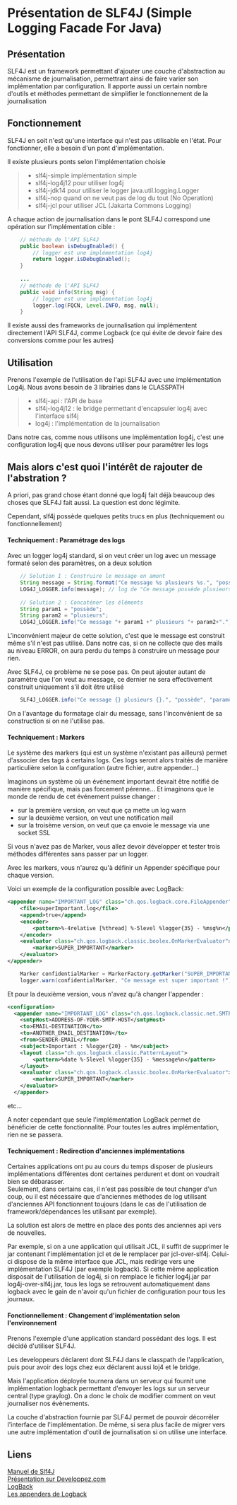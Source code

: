 Présentation de SLF4J (Simple Logging Facade For Java)
===================

Présentation
-------------------
SLF4J est un framework permettant d'ajouter une couche d'abstraction au mécanisme de journalisation, permettrant ainsi de faire varier son implémentation par configuration.
Il apporte aussi un certain nombre d'outils et méthodes permettant de simplifier le fonctionnement de la journalisation

Fonctionnement
-------------------
SLF4J en soit n'est qu'une interface qui n'est pas utilisable en l'état. Pour fonctionner, elle a besoin d'un pont d'implémentation.

Il existe plusieurs ponts selon l'implémentation choisie
> - slf4j-simple implémentation simple
> - slf4j-log4j12 pour utiliser log4j
> - slf4j-jdk14 pour utiliser le logger java.util.logging.Logger
> - slf4j-nop quand on ne veut pas de log du tout (No Operation)
> - slf4j-jcl pour utiliser JCL (Jakarta Commons Logging)

A chaque action de journalisation dans le pont SLF4J correspond une opération sur l'implémentation cible :
```java
    // méthode de l'API SLF4J
    public boolean isDebugEnabled() {
        // logger est une implémentation log4j
        return logger.isDebugEnabled();
    }
    
    ...
    // méthode de l'API SLF4J
    public void info(String msg) {
        // logger est une implémentation log4j
        logger.log(FQCN, Level.INFO, msg, null);
    }
```

Il existe aussi des frameworks de journalisation qui implémentent directement l'API SLF4J, 
comme Logback (ce qui évite de devoir faire des conversions comme pour les autres)

Utilisation
-------------------
Prenons l'exemple de l'utilisation de l'api SLF4J avec une implémentation Log4j. Nous avons besoin de 3 librairies dans le CLASSPATH
> - slf4j-api : l'API de base
> - slf4j-log4j12 : le bridge permettant d'encapsuler log4j avec l'interface slf4j
> - log4j : l'implémentation de la journalisation

Dans notre cas, comme nous utilisons une implémentation log4j, c'est une configuration log4j que nous devons utiliser pour paramétrer les logs

Mais alors c'est quoi l'intérêt de rajouter de l'abstration ?
-------------------
A priori, pas grand chose étant donné que log4j fait déjà beaucoup des choses que SLF4J fait aussi. La question est donc légimite.

Cependant, slf4j possède quelques petits trucs en plus (techniquement ou fonctionnellement)

#### Techniquement : Paramétrage des logs
Avec un logger log4j standard, si on veut créer un log avec un message formaté selon des paramètres, on a deux solution
```java
    // Solution 1 : Construire le message en amont
    String message = String.format("Ce message %s plusieurs %s.", "possède", "paramètres");
    LOG4J_LOGGER.info(message); // log de "Ce message possède plusieurs paramètres."
    
    // Solution 2 : Concaténer les éléments
    String param1 = "possède";
    String param2 = "plusieurs";
    LOG4J_LOGGER.info("Ce message "+ param1 +" plusieurs "+ param2+"."); // log de "Ce message possède plusieurs paramètres."
```
L'inconvénient majeur de cette solution, c'est que le message est construit même s'il n'est pas utilisé.
Dans notre cas, si on ne collecte que des mails au niveau ERROR, on aura perdu du temps à construire un message pour rien.

Avec SLF4J, ce problème ne se pose pas. On peut ajouter autant de paramètre que l'on veut au message, 
ce dernier ne sera effectivement construit uniquement s'il doit être utilisé
```java
    SLF4J_LOGGER.info("Ce message {} plusieurs {}.", "possède", "paramètres"); // log de "Ce message possède plusieurs paramètres."
```
On a l'avantage du formatage clair du message, sans l'inconvénient de sa construction si on ne l'utilise pas.

#### Techniquement : Markers
Le système des markers (qui est un système n'existant pas ailleurs) permet d'associer des tags à certains logs. 
Ces logs seront alors traités de manière particulière selon la configuration (autre fichier, autre appender...)

Imaginons un système où un événement important devrait être notifié de manière spécifique, mais pas forcement pérenne... 
Et imaginons que le monde de rendu de cet événement puisse changer :
- sur la première version, on veut que ça mette un log warn
- sur la deuxième version, on veut une notification mail
- sur la troisème version, on veut que ça envoie le message via une socket SSL

Si vous n'avez pas de Marker, vous allez devoir développer et tester trois méthodes différentes sans passer par un logger.

Avec les markers, vous n'aurez qu'à définir un Appender spécifique pour chaque version.

Voici un exemple de la configuration possible avec LogBack:
```xml
<appender name="IMPORTANT_LOG" class="ch.qos.logback.core.FileAppender">
    <file>superImportant.log</file>
    <append>true</append>
    <encoder>
        <pattern>%-4relative [%thread] %-5level %logger{35} - %msg%n</pattern>
    </encoder>
    <evaluator class="ch.qos.logback.classic.boolex.OnMarkerEvaluator">
        <marker>SUPER_IMPORTANT</marker>
    </evaluator>
</appender>
```

```java
    Marker confidentialMarker = MarkerFactory.getMarker("SUPER_IMPORTANT");
    logger.warn(confidentialMarker, "Ce message est super important !");
```

Et pour la deuxième version, vous n'avez qu'à changer l'appender :
```xml
<configuration>   
  <appender name="IMPORTANT_LOG" class="ch.qos.logback.classic.net.SMTPAppender">
    <smtpHost>ADDRESS-OF-YOUR-SMTP-HOST</smtpHost>
    <to>EMAIL-DESTINATION</to>
    <to>ANOTHER_EMAIL_DESTINATION</to>
    <from>SENDER-EMAIL</from>
    <subject>Important : %logger{20} - %m</subject>
    <layout class="ch.qos.logback.classic.PatternLayout">
        <pattern>%date %-5level %logger{35} - %message%n</pattern>
    </layout>  
    <evaluator class="ch.qos.logback.classic.boolex.OnMarkerEvaluator">
        <marker>SUPER_IMPORTANT</marker>
    </evaluator>
  </appender>
```

etc...


A noter cependant que seule l'implémentation LogBack permet de bénéficier de cette fonctionnalité. 
Pour toutes les autres implémentation, rien ne se passera.

#### Techniquement : Redirection d'anciennes implémentations
Certaines applications ont pu au cours du temps disposer de plusieurs implémentations différentes dont certaines perdurent et dont on voudrait bien se débarasser.  
Seulement, dans certains cas, il n'est pas possible de tout changer d'un coup, ou il est nécessaire que d'anciennes méthodes de log utilisant d'anciennes API fonctionnent toujours 
(dans le cas de l'utilisation de framework/dépendances les utilisant par exemple).

La solution est alors de mettre en place des ponts des anciennes api vers de nouvelles.

Par exemple, si on a une application qui utilisait JCL, il suffit de supprimer le jar contenant l'implémentation jcl et de le remplacer par jcl-over-slf4j.
Celui-ci dispose de la même interface que JCL, mais redirige vers une implémentation SLF4J (par exemple logback).
Si cette même application disposait de l'utilisation de log4j, si on remplace le fichier log4j.jar par log4j-over-slf4j.jar, 
tous les logs se retrouvent automatiquement dans logback avec le gain de n'avoir qu'un fichier de configuration pour tous les journaux.


#### Fonctionnellement : Changement d'implémentation selon l'environnement
Prenons l'exemple d'une application standard possédant des logs. Il est décidé d'utiliser SLF4J.

Les developpeurs déclarent dont SLF4J dans le classpath de l'application, puis pour avoir des logs chez eux déclarent aussi loj4 et le bridge.

Mais l'application déployée tournera dans un serveur qui fournit une implémentation logback permettant d'envoyer les logs sur un serveur central (type graylog).
On a donc le choix de modifier comment on veut journaliser nos évènements.


La couche d'abstraction fournie par SLF4J permet de pouvoir décorréler l'interface de l'implémentation. 
De même, si sera plus facile de migrer vers une autre implémentation d'outil de journalisation si on utilise une interface.


Liens
-------------------
[Manuel de Slf4J](http://www.slf4j.org/manual.html)  
[Présentation sur Developpez.com](http://baptiste-wicht.developpez.com/tutoriels/java/slf4j/)  
[LogBack](http://logback.qos.ch/index.html)  
[Les appenders de Logback](http://logback.qos.ch/manual/appenders.html)  